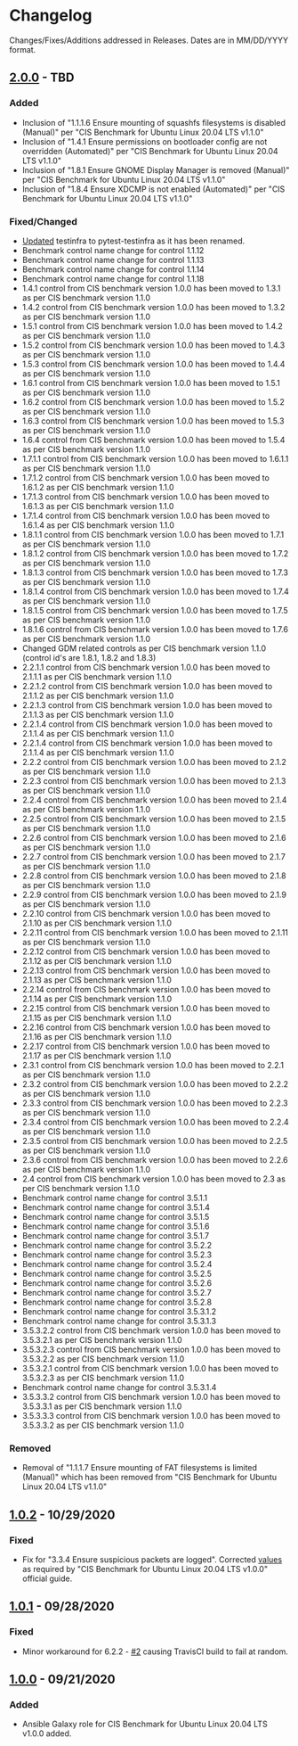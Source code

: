 # Changelog
Changes/Fixes/Additions addressed in Releases. Dates are in MM/DD/YYYY format.

## [2.0.0](https://github.com/darkwizard242/cis_ubuntu_2004/releases/tag/2.0.0) - TBD

### Added

* Inclusion of "1.1.1.6 Ensure mounting of squashfs filesystems is disabled (Manual)" per "CIS Benchmark for Ubuntu Linux 20.04 LTS v1.1.0"
* Inclusion of "1.4.1 Ensure permissions on bootloader config are not overridden (Automated)" per "CIS Benchmark for Ubuntu Linux 20.04 LTS v1.1.0"
* Inclusion of "1.8.1 Ensure GNOME Display Manager is removed (Manual)" per "CIS Benchmark for Ubuntu Linux 20.04 LTS v1.1.0"
* Inclusion of "1.8.4 Ensure XDCMP is not enabled (Automated)" per "CIS Benchmark for Ubuntu Linux 20.04 LTS v1.1.0"

### Fixed/Changed

* [Updated](https://github.com/darkwizard242/cis_ubuntu_2004/commit/1f53384e7ec16371781ca99452e7d902a0de8c2b) testinfra to pytest-testinfra as it has been renamed.
* Benchmark control name change for control 1.1.12
* Benchmark control name change for control 1.1.13
* Benchmark control name change for control 1.1.14
* Benchmark control name change for control 1.1.18
* 1.4.1 control from CIS benchmark version 1.0.0 has been moved to 1.3.1 as per CIS benchmark version 1.1.0
* 1.4.2 control from CIS benchmark version 1.0.0 has been moved to 1.3.2 as per CIS benchmark version 1.1.0
* 1.5.1 control from CIS benchmark version 1.0.0 has been moved to 1.4.2 as per CIS benchmark version 1.1.0
* 1.5.2 control from CIS benchmark version 1.0.0 has been moved to 1.4.3 as per CIS benchmark version 1.1.0
* 1.5.3 control from CIS benchmark version 1.0.0 has been moved to 1.4.4 as per CIS benchmark version 1.1.0
* 1.6.1 control from CIS benchmark version 1.0.0 has been moved to 1.5.1 as per CIS benchmark version 1.1.0
* 1.6.2 control from CIS benchmark version 1.0.0 has been moved to 1.5.2 as per CIS benchmark version 1.1.0
* 1.6.3 control from CIS benchmark version 1.0.0 has been moved to 1.5.3 as per CIS benchmark version 1.1.0
* 1.6.4 control from CIS benchmark version 1.0.0 has been moved to 1.5.4 as per CIS benchmark version 1.1.0
* 1.7.1.1 control from CIS benchmark version 1.0.0 has been moved to 1.6.1.1 as per CIS benchmark version 1.1.0
* 1.7.1.2 control from CIS benchmark version 1.0.0 has been moved to 1.6.1.2 as per CIS benchmark version 1.1.0
* 1.7.1.3 control from CIS benchmark version 1.0.0 has been moved to 1.6.1.3 as per CIS benchmark version 1.1.0
* 1.7.1.4 control from CIS benchmark version 1.0.0 has been moved to 1.6.1.4 as per CIS benchmark version 1.1.0
* 1.8.1.1 control from CIS benchmark version 1.0.0 has been moved to 1.7.1 as per CIS benchmark version 1.1.0
* 1.8.1.2 control from CIS benchmark version 1.0.0 has been moved to 1.7.2 as per CIS benchmark version 1.1.0
* 1.8.1.3 control from CIS benchmark version 1.0.0 has been moved to 1.7.3 as per CIS benchmark version 1.1.0
* 1.8.1.4 control from CIS benchmark version 1.0.0 has been moved to 1.7.4 as per CIS benchmark version 1.1.0
* 1.8.1.5 control from CIS benchmark version 1.0.0 has been moved to 1.7.5 as per CIS benchmark version 1.1.0
* 1.8.1.6 control from CIS benchmark version 1.0.0 has been moved to 1.7.6 as per CIS benchmark version 1.1.0
* Changed GDM related controls as per CIS benchmark version 1.1.0 (control id's are 1.8.1, 1.8.2 and 1.8.3)
* 2.2.1.1 control from CIS benchmark version 1.0.0 has been moved to 2.1.1.1 as per CIS benchmark version 1.1.0
* 2.2.1.2 control from CIS benchmark version 1.0.0 has been moved to 2.1.1.2 as per CIS benchmark version 1.1.0
* 2.2.1.3 control from CIS benchmark version 1.0.0 has been moved to 2.1.1.3 as per CIS benchmark version 1.1.0
* 2.2.1.4 control from CIS benchmark version 1.0.0 has been moved to 2.1.1.4 as per CIS benchmark version 1.1.0
* 2.2.1.4 control from CIS benchmark version 1.0.0 has been moved to 2.1.1.4 as per CIS benchmark version 1.1.0
* 2.2.2 control from CIS benchmark version 1.0.0 has been moved to 2.1.2 as per CIS benchmark version 1.1.0
* 2.2.3 control from CIS benchmark version 1.0.0 has been moved to 2.1.3 as per CIS benchmark version 1.1.0
* 2.2.4 control from CIS benchmark version 1.0.0 has been moved to 2.1.4 as per CIS benchmark version 1.1.0
* 2.2.5 control from CIS benchmark version 1.0.0 has been moved to 2.1.5 as per CIS benchmark version 1.1.0
* 2.2.6 control from CIS benchmark version 1.0.0 has been moved to 2.1.6 as per CIS benchmark version 1.1.0
* 2.2.7 control from CIS benchmark version 1.0.0 has been moved to 2.1.7 as per CIS benchmark version 1.1.0
* 2.2.8 control from CIS benchmark version 1.0.0 has been moved to 2.1.8 as per CIS benchmark version 1.1.0
* 2.2.9 control from CIS benchmark version 1.0.0 has been moved to 2.1.9 as per CIS benchmark version 1.1.0
* 2.2.10 control from CIS benchmark version 1.0.0 has been moved to 2.1.10 as per CIS benchmark version 1.1.0
* 2.2.11 control from CIS benchmark version 1.0.0 has been moved to 2.1.11 as per CIS benchmark version 1.1.0
* 2.2.12 control from CIS benchmark version 1.0.0 has been moved to 2.1.12 as per CIS benchmark version 1.1.0
* 2.2.13 control from CIS benchmark version 1.0.0 has been moved to 2.1.13 as per CIS benchmark version 1.1.0
* 2.2.14 control from CIS benchmark version 1.0.0 has been moved to 2.1.14 as per CIS benchmark version 1.1.0
* 2.2.15 control from CIS benchmark version 1.0.0 has been moved to 2.1.15 as per CIS benchmark version 1.1.0
* 2.2.16 control from CIS benchmark version 1.0.0 has been moved to 2.1.16 as per CIS benchmark version 1.1.0
* 2.2.17 control from CIS benchmark version 1.0.0 has been moved to 2.1.17 as per CIS benchmark version 1.1.0
* 2.3.1 control from CIS benchmark version 1.0.0 has been moved to 2.2.1 as per CIS benchmark version 1.1.0
* 2.3.2 control from CIS benchmark version 1.0.0 has been moved to 2.2.2 as per CIS benchmark version 1.1.0
* 2.3.3 control from CIS benchmark version 1.0.0 has been moved to 2.2.3 as per CIS benchmark version 1.1.0
* 2.3.4 control from CIS benchmark version 1.0.0 has been moved to 2.2.4 as per CIS benchmark version 1.1.0
* 2.3.5 control from CIS benchmark version 1.0.0 has been moved to 2.2.5 as per CIS benchmark version 1.1.0
* 2.3.6 control from CIS benchmark version 1.0.0 has been moved to 2.2.6 as per CIS benchmark version 1.1.0
* 2.4 control from CIS benchmark version 1.0.0 has been moved to 2.3 as per CIS benchmark version 1.1.0
* Benchmark control name change for control 3.5.1.1
* Benchmark control name change for control 3.5.1.4
* Benchmark control name change for control 3.5.1.5
* Benchmark control name change for control 3.5.1.6
* Benchmark control name change for control 3.5.1.7
* Benchmark control name change for control 3.5.2.2
* Benchmark control name change for control 3.5.2.3
* Benchmark control name change for control 3.5.2.4
* Benchmark control name change for control 3.5.2.5
* Benchmark control name change for control 3.5.2.6
* Benchmark control name change for control 3.5.2.7
* Benchmark control name change for control 3.5.2.8
* Benchmark control name change for control 3.5.3.1.2
* Benchmark control name change for control 3.5.3.1.3
* 3.5.3.2.2 control from CIS benchmark version 1.0.0 has been moved to 3.5.3.2.1 as per CIS benchmark version 1.1.0
* 3.5.3.2.3 control from CIS benchmark version 1.0.0 has been moved to 3.5.3.2.2 as per CIS benchmark version 1.1.0
* 3.5.3.2.1 control from CIS benchmark version 1.0.0 has been moved to 3.5.3.2.3 as per CIS benchmark version 1.1.0
* Benchmark control name change for control 3.5.3.1.4
* 3.5.3.3.2 control from CIS benchmark version 1.0.0 has been moved to 3.5.3.3.1 as per CIS benchmark version 1.1.0
* 3.5.3.3.3 control from CIS benchmark version 1.0.0 has been moved to 3.5.3.3.2 as per CIS benchmark version 1.1.0

### Removed

* Removal of "1.1.1.7 Ensure mounting of FAT filesystems is limited (Manual)" which has been removed from "CIS Benchmark for Ubuntu Linux 20.04 LTS v1.1.0"

## [1.0.2](https://github.com/darkwizard242/cis_ubuntu_2004/releases/tag/1.0.2) - 10/29/2020

### Fixed

* Fix for "3.3.4 Ensure suspicious packets are logged". Corrected [values](https://github.com/darkwizard242/cis_ubuntu_2004/commit/f5e81396221990176524ab37fad7a080dcc470ef) as required by "CIS Benchmark for Ubuntu Linux 20.04 LTS v1.0.0" official guide.

## [1.0.1](https://github.com/darkwizard242/cis_ubuntu_2004/releases/tag/1.0.1) - 09/28/2020

### Fixed

* Minor workaround for 6.2.2 - [#2](https://github.com/darkwizard242/cis_ubuntu_2004/pull/2/commits/ab20e5c4b20094fc5057b2dfd2c56bec8e8a1faa) causing TravisCI build to fail at random.

## [1.0.0](https://github.com/darkwizard242/cis_ubuntu_2004/releases/tag/1.0.0) - 09/21/2020

### Added
* Ansible Galaxy role for CIS Benchmark for Ubuntu Linux 20.04 LTS v1.0.0 added.
